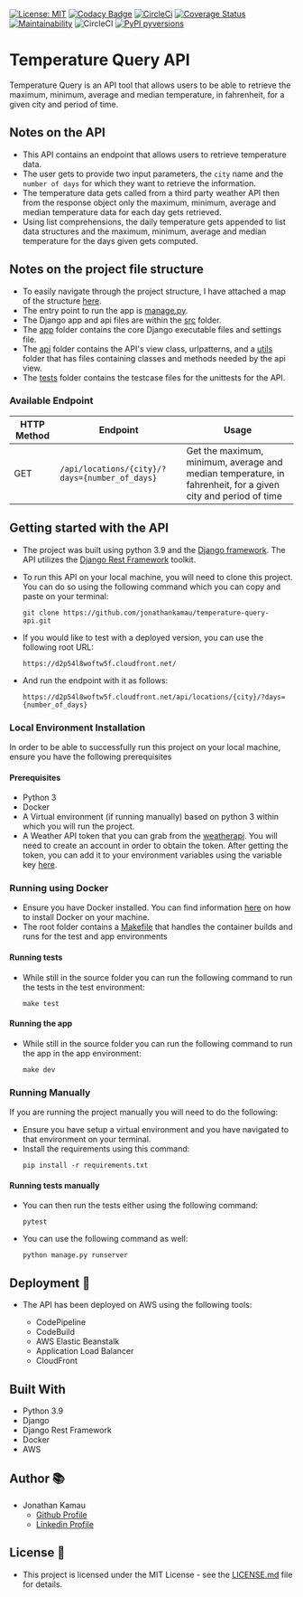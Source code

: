 [![License: MIT](https://img.shields.io/badge/License-MIT-yellow.svg)](https://opensource.org/licenses/MIT)
[![Codacy Badge](https://api.codacy.com/project/badge/Grade/aa140ad57ff6445c9c7d9c41a8d0eea2)](https://app.codacy.com/gh/jonathankamau/temperature-query-api?utm_source=github.com&utm_medium=referral&utm_content=jonathankamau/temperature-query-api&utm_campaign=Badge_Grade_Settings)
[![CircleCi](https://circleci.com/gh/jonathankamau/temperature-query-api.svg?style=svg)](https://app.circleci.com/pipelines/github/jonathankamau/temperature-query-api)
[![Coverage Status](https://coveralls.io/repos/github/jonathankamau/temperature-query-api/badge.svg?branch=main)](https://coveralls.io/github/jonathankamau/temperature-query-api?branch=main)
[![Maintainability](https://api.codeclimate.com/v1/badges/1a97c6de621dc9d1a0e2/maintainability)](https://codeclimate.com/github/jonathankamau/temperature-query-api/maintainability)
![CircleCI](https://img.shields.io/circleci/build/github/jonathankamau/temperature-query-api)
[![PyPI pyversions](https://img.shields.io/badge/Python%20Version-3.9-blue)](https://img.shields.io/badge/Python%20Version-3.9-blue)
# Temperature Query API

Temperature Query is an API tool that allows users to be able to retrieve the maximum, minimum, average and median temperature, in fahrenheit, for a given city and period of time.
## Notes on the API
-   This API contains an endpoint that allows users to retrieve temperature data.
-   The user gets to provide two input parameters, the `city` name and the `number of days` for which they want to retrieve the information.
-   The temperature data gets called from a third party weather API then from the response object only the maximum, minimum, average and median temperature data for each day gets retrieved.
-   Using list comprehensions, the daily temperature gets appended to list data structures and the maximum, minimum, average and median temperature for the days given gets computed.

## Notes on the  project file structure

-   To easily navigate through the project structure, I have attached a map of the structure [here](FileFolderStructure.md).
-   The entry point to run the app is [manage.py](manage.py).
-   The Django app and api files are within the [src](src) folder.
-   The [app](src/app) folder contains the core Django executable files and settings file.
-   The [api](src/api) folder contains the API's view class, urlpatterns, and a [utils](src/api/utils) folder that has files containing classes and methods needed by the api view.
-  The [tests](src/tests) folder contains the testcase files for the unittests for the API.


### Available Endpoint
|HTTP Method   | Endpoint  | Usage |
| ------------- | --------- | --------------- |
|GET| `/api/locations/{city}/?days={number_of_days}` | Get the maximum, minimum, average and median temperature, in fahrenheit, for a given city and period of time|

## Getting started with the API
-   The project was built using python 3.9 and the [Django framework](https://www.djangoproject.com/). The API utilizes the [Django Rest Framework](https://www.django-rest-framework.org/) toolkit.

-   To run this API on your local machine, you will need to clone this project. You can do so using the following command which you can copy and paste on your terminal:

    ```
    git clone https://github.com/jonathankamau/temperature-query-api.git
    ```

-   If you would like to test with a deployed version, you can use the following root URL:

    ```
    https://d2p54l8woftw5f.cloudfront.net/
    ```

-   And run the endpoint with it as follows:

    ```
    https://d2p54l8woftw5f.cloudfront.net/api/locations/{city}/?days={number_of_days}
    ```

### Local Environment Installation

In order to be able to successfully run this project on your local machine, ensure you have the following prerequisites
#### Prerequisites
-   Python 3
-   Docker
-   A Virtual environment (if running manually) based on python 3 within which you will run the project.
-   A Weather API token that you can grab from the [weatherapi](https://www.weatherapi.com/). You will need to create an account in order to obtain the token. After getting the token, you can add it to your environment variables using the variable key [here](/env.example).

### Running using Docker
-   Ensure you have Docker installed. You can find information [here](https://www.docker.com/get-started) on how to install Docker on your machine.
-   The root folder contains a [Makefile](/Makefile) that handles the container builds and runs for the test and app environments

#### Running tests
-   While still in the source folder you can run the following command to run the tests in the test environment:

    ```
    make test
    ```

#### Running the app

-   While still in the source folder you can run the following command to run the app in the app environment:

    ```
    make dev
    ```

### Running Manually
If you are running the project manually you will need to do the following:
-   Ensure you have setup a virtual environment and you have navigated to that environment on  your terminal.
-   Install the requirements using this command:
    ```
    pip install -r requirements.txt
    ```
#### Running tests manually
-   You can then run the tests either using the following command:

    ```
    pytest
    ```

-   You can use the following command as well:
    ```
    python manage.py runserver
    ```

## Deployment 🚀

-   The API has been deployed on AWS using the following tools:

    -   CodePipeline
    -   CodeBuild
    -   AWS Elastic Beanstalk
    -   Application Load Balancer
    -   CloudFront

## Built With

-   Python 3.9
-   Django
-   Django Rest Framework
-   Docker
-   AWS

## Author 📚

-   Jonathan Kamau
    -   [Github Profile](https://github.com/jonathankamau)
    -   [Linkedin Profile](https://www.linkedin.com/in/kamaujonathan/)

## License 🤝

-   This project is licensed under the MIT License - see the [LICENSE.md](LICENSE.md) file for details.
